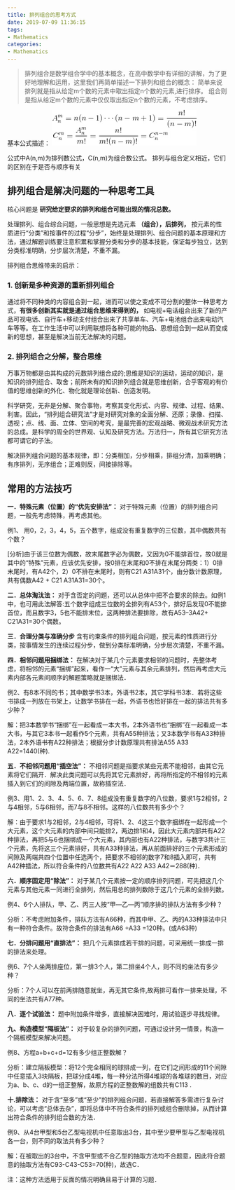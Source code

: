 ```yaml
---
title: 排列组合的思考方式
date: 2019-07-09 11:36:15
tags:
- Mathematics
categories:
- Mathematics
---
```

> 排列组合是数学组合学中的基本概念，在高中数学中有详细的讲解，为了更好地理解和运用，这里我们再简单描述一下排列和组合的概念：
简单来说
排列就是指从给定m个数的元素中取出指定n个数的元素,进行排序。
组合则是指从给定m个数的元素中仅仅取出指定n个数的元素，不考虑排序。

基本公式描述：
![](https://raw.githubusercontent.com/QUANWEIRU/blog-images/master/20190709115434.png)

公式中A(n,m)为排列数公式，C(n,m)为组合数公式。
排列与组合定义相近，它们的区别在于是否与顺序有关

## 排列组合是解决问题的一种思考工具
核心问题是 **研究给定要求的排列和组合可能出现的情况总数。**

处理排列、组合综合问题，一般思想是先选元素 **（组合），后排列，** 按元素的性质进行“分类”和按事件的过程“分步”，始终是处理排列、组合问题的基本原理和方法，通过解题训练要注意积累和掌握分类和分步的基本技能，保证每步独立，达到分类标准明确，分步层次清楚，不重不漏。

排列组合思维带来的启示：

### 1. 创新是多种资源的重新排列组合
通过将不同种类的内容组合到一起，进而可以使之变成不可分割的整体一种思考方式，**有很多创新其实就是通过组合思维来得到的，** 如电视+电话组合出来了新的产品可视电话、自行车+移动支付组合出来了共享单车、汽车+电池组合出来电动汽车等等。在工作生活中可以利用联想将各种可能的物品、思想组合到一起从而变成新的思想，甚至是解决当前无法解决的问题。

### 2. 排列组合之分解，整合思维
万事万物都是由其构成的元数排列组合成的;思维是知识的运动，运动的知识，是知识的排列组合、取舍；前所未有的知识排列组合就是思维创新，合乎客观的有价值的思维创新的外化、物化就是理论创新、创造发明。

科学研究，无非是分解、聚合事物，考察其变化形式、内容、规律、过程、结果、利害。因此，“排列组合研究法”才是对研究对象的全面分解、还原；录像、扫描、透视；点、线、面、立体、空间的考究，是最完善的宏观战略、微观战术研究方法的总成。是科学的周全的世界观、认知及研究方法。万法归一，所有其它研究方法都可谓它的子法。

解决排列组合问题的基本规律，即：分类相加，分步相乘，排组分清，加乘明确；有序排列，无序组合；正难则反，间接排除等。

## 常用的方法技巧
**一．特殊元素（位置）的“优先安排法”：** 对于特殊元素（位置）的排列组合问题，一般先考虑特殊，再考虑其他。

例1、 用0，2，3，4，5，五个数字，组成没有重复数字的三位数，其中偶数共有个数？

[分析]由于该三位数为偶数，故末尾数字必为偶数，又因为0不能排首位，故0就是其中的“特殊”元素，应该优先安排，按0排在末尾和0不排在末尾分两类：1）0排末尾时，有A42个，2）0不排在末尾时，则有C21 A31A31个，由分数计数原理，共有偶数A42 + C21 A31A31=30个。

**二．总体淘汰法：** 对于含否定的问题，还可以从总体中把不合要求的除去。如例1中，也可用此法解答:五个数字组成三位数的全排列有A53个，排好后发现0不能排首位，而且数字3，5也不能排末位，这两种排法要排除，故有A53–3A42+ C21A31=30个偶数。

**三．合理分类与准确分步** 含有约束条件的排列组合问题，按元素的性质进行分类，按事情发生的连续过程分步，做到分类标准明确，分步层次清楚，不重不漏。

**四．相邻问题用捆绑法：** 在解决对于某几个元素要求相邻的问题时，先整体考虑，将相邻的元素“捆绑”起来，看作一“大”元素与其余元素排列，然后再考虑大元素内部各元素间顺序的解题策略就是捆绑法．

例2、有8本不同的书；其中数学书3本，外语书2本，其它学科书3本．若将这些书排成一列放在书架上，让数学书排在一起，外语书也恰好排在一起的排法共有多少种？

解：把3本数学书“捆绑”在一起看成一本大书，2本外语书也“捆绑”在一起看成一本大书，与其它3本书一起看作5个元素，共有A55种排法；又3本数学书有A33种排法，2本外语书有A22种排法；根据分步计数原理共有排法A55 A33 A22=1440(种).

**五．不相邻问题用“插空法”：** 不相邻问题是指要求某些元素不能相邻，由其它元素将它们隔开．解决此类问题可以先将其它元素排好，再将所指定的不相邻的元素插入到它们的间隙及两端位置，故称插空法．

例3、用1、2、3、4、5、6、7、8组成没有重复数字的八位数，要求1与2相邻，2与4相邻，5与6相邻，而7与8不相邻。这样的八位数共有多少个？

解：由于要求1与2相邻，2与4相邻，可将1、2、4这三个数字捆绑在一起形成一个大元素，这个大元素的内部中间只能排2，两边排1和4，因此大元素内部共有A22种排法，再把5与6也捆绑成一个大元素，其内部也有A22种排法，与数字3共计三个元素，先将这三个元素排好，共有A33种排法，再从前面排好的三个元素形成的间隙及两端共四个位置中任选两个，把要求不相邻的数字7和8插入即可，共有A42种插法，所以符合条件的八位数共有A22 A22 A33 A42＝288(种)．

**六．顺序固定用“除法”：** 对于某几个元素按一定的顺序排列问题，可先把这几个元素与其他元素一同进行全排列，然后用总的排列数除于这几个元素的全排列数。

例4、6个人排队，甲、乙、丙三人按“甲—乙—丙”顺序排的排队方法有多少种？

分析：不考虑附加条件，排队方法有A66种，而其中甲、乙、丙的A33种排法中只有一种符合条件。故符合条件的排法有A66 ÷A33 =120种。(或A63种)

**七．分排问题用“直排法”：** 把几个元素排成若干排的问题，可采用统一排成一排的排法来处理。

例6、7个人坐两排座位，第一排3个人，第二排坐4个人，则不同的坐法有多少种？

分析：7个人可以在前两排随意就坐，再无其它条件,故两排可看作一排来处理，不同的坐法共有A77种。

**八．逐个试验法：** 题中附加条件增多，直接解决困难时，用试验逐步寻找规律。

**九、构造模型“隔板法”：** 对于较复杂的排列问题，可通过设计另一情景，构造一个隔板模型来解决问题。

例8、方程a+b+c+d=12有多少组正整数解？

分析：建立隔板模型：将12个完全相同的球排成一列，在它们之间形成的11个间隙中任意插入3块隔板，把球分成4堆，每一种分法所得4堆球的各堆球的数目，对应为a、b、c、d的一组正整解，故原方程的正整数解的组数共有C113 .

**十.排除法：** 对于含“至多”或“至少”的排列组合问题，若直接解答多需进行复杂讨论，可以考虑“总体去杂”，即将总体中不符合条件的排列或组合删除掉，从而计算出符合条件的排列组合数的方法．

例9、从4台甲型和5台乙型电视机中任意取出3台，其中至少要甲型与乙型电视机各一台，则不同的取法共有多少种？

解：在被取出的3台中，不含甲型或不合乙型的抽取方法均不合题意，因此符合题意的抽取方法有C93-C43-C53=70(种)，故选C．

注：这种方法适用于反面的情况明确且易于计算的习题．